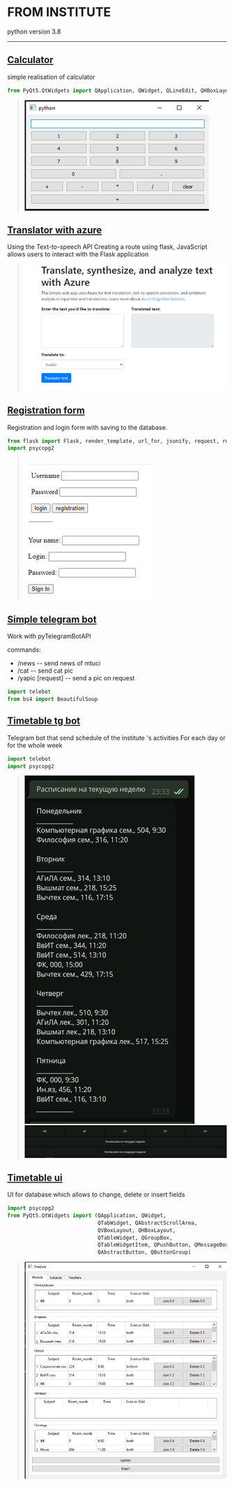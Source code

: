 # FROM INSTITUTE
python version 3.8
___

## [Calculator](https://github.com/zuzuka28/mtuci_prog/tree/main/calculator)
simple realisation of calculator
```py
from PyQt5.QtWidgets import QApplication, QWidget, QLineEdit, QHBoxLayout, QVBoxLayout, QPushButton
```
> ![Image](https://github.com/zuzuka28/mtuci_prog/raw/main/doc/calc.png)

## [Translator with azure](https://github.com/zuzuka28/mtuci_prog/tree/main/translator%20with%20azure)
Using the Text-to-speech API
Creating a route using flask, JavaScript  allows users to interact with the Flask application
> ![Image](https://github.com/zuzuka28/mtuci_prog/raw/main/doc/withazure.png)


## [Registration form](https://github.com/zuzuka28/mtuci_prog/tree/main/registration%20form)
Registration and login form with saving to the database. 
```py
from flask import Flask, render_template, url_for, jsonify, request, redirect
import psycopg2
```
> ![Image](https://github.com/zuzuka28/mtuci_prog/raw/main/doc/regform0.png)
> ![Image](https://github.com/zuzuka28/mtuci_prog/raw/main/doc/regform1.png)

## [Simple telegram bot](https://github.com/zuzuka28/mtuci_prog/tree/main/simple%20tg%20bot)
Work with pyTelegramBotAPI

commands:
* /news -- send news of mtuci
* /cat -- send cat pic
* /yapic [request] -- send a pic on request
```py
import telebot
from bs4 import BeautifulSoup
```

## [Timetable tg bot](https://github.com/zuzuka28/mtuci_prog/tree/main/timetable%20tg%20bot)
Telegram bot that send schedule of the institute 's activities
For each day or for the whole week
```py
import telebot
import psycopg2
```
> ![Image](https://github.com/zuzuka28/mtuci_prog/raw/main/doc/tgbottimetable.png)
> ![Image](https://github.com/zuzuka28/mtuci_prog/raw/main/doc/tgbottimetable1.png)

## [Timetable ui](https://github.com/zuzuka28/mtuci_prog/tree/main/timetable%20ui)
UI for database which allows to change, delete or insert fields
```py
import psycopg2
from PyQt5.QtWidgets import (QApplication, QWidget,
                             QTabWidget, QAbstractScrollArea,
                             QVBoxLayout, QHBoxLayout,
                             QTableWidget, QGroupBox,
                             QTableWidgetItem, QPushButton, QMessageBox,
                             QAbstractButton, QButtonGroup)
```
> ![Image](https://github.com/zuzuka28/mtuci_prog/raw/main/doc/timetableui.png)

